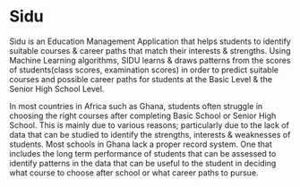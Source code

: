 # Sidu
Sidu is an Education Management Application that helps students to identify suitable courses & career paths that match their interests &
strengths. Using Machine Learning algorithms, SIDU learns & draws patterns from the scores of students(class scores, examination scores) in order to predict suitable courses and possible career paths for students at the Basic Level & the Senior High School Level.

In most countries in Africa such as Ghana, students often struggle in choosing the right courses after completing Basic School or 
Senior High School. This is mainly due to various reasons; particularly due to the lack of data that can be studied to identify the strengths, interests
& weaknesses of students. Most schools in Ghana lack a proper record system. One that includes the long term performance of students that can
be assessed to identify patterns in the data that can be useful to the student in deciding what course to choose after school or what career 
paths to pursue.

